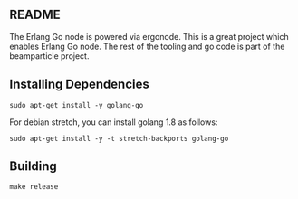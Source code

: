 ## README

The Erlang Go node is powered via ergonode. This is a great
project which enables Erlang Go node. The rest of the tooling
and go code is part of the beamparticle project.


## Installing Dependencies

    sudo apt-get install -y golang-go

For debian stretch, you can install golang 1.8 as follows:

    sudo apt-get install -y -t stretch-backports golang-go

## Building

    make release
